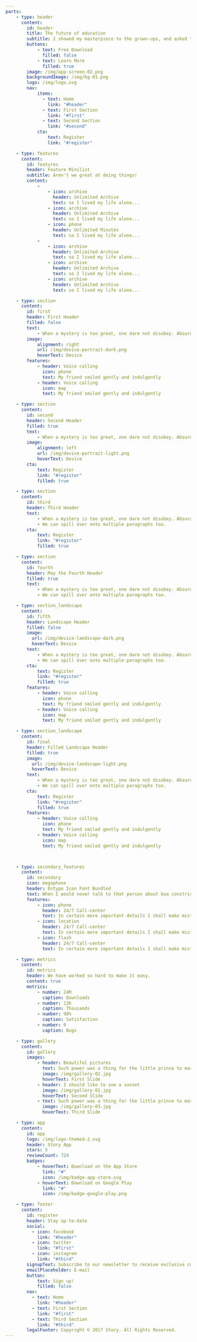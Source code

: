 ```yaml
---
parts:
    - type: header
      content:
        id: header
        title: The future of education
        subtitle: I showed my masterpiece to the grown-ups, and asked them whether the drawing frightened them.
        buttons:
            - text: Free Download 
              filled: false
            - text: Learn More
              filled: true
        image: /img/app-screen-02.png
        backgroundImage: /img/bg-01.png
        logo: /img/logo.svg
        nav:
            items:
              - text: Home
                link: "#header"
              - text: First Section
                link: "#first"
              - text: Second Section
                link: "#second"
            cta:
                text: Register
                link: "#register"

    - type: features
      content:
        id: features
        header: Feature Minilist
        subtitle: Aren't we great at doing things!
        content:
            -
                - icon: archive
                  header: Unlimited Archive
                  text: so I lived my life alone...
                - icon: archive
                  header: Unlimited Archive
                  text: so I lived my life alone...
                - icon: phone
                  header: Unlimited Minutes
                  text: so I lived my life alone...
            -
                - icon: archive
                  header: Unlimited Archive
                  text: so I lived my life alone...
                - icon: archive
                  header: Unlimited Archive
                  text: so I lived my life alone...
                - icon: archive
                  header: Unlimited Archive
                  text: so I lived my life alone...

    - type: section
      content:
        id: first
        header: First Header
        filled: false
        text: 
            - When a mystery is too great, one dare not disobey. Absurd as it might seem to me, a thousand miles from any human habitation and in danger of death, I took out of my pocket a sheet of paper and my fountain-pen.
        image: 
            alignment: right
            url: /img/device-portrait-dark.png
            hoverText: Device
        features:
            - header: Voice calling
              icon: phone
              text: My friend smiled gently and indulgently
            - header: Voice calling
              icon: map
              text: My friend smiled gently and indulgently

    - type: section
      content:
        id: second
        header: Second Header
        filled: true
        text: 
            - When a mystery is too great, one dare not disobey. Absurd as it might seem to me, a thousand miles from any human habitation and in danger of death, I took out of my pocket a sheet of paper and my fountain-pen.
        image: 
            alignment: left
            url: /img/device-portrait-light.png
            hoverText: Device
        cta:
            text: Register
            link: "#register"
            filled: true

    - type: section
      content:
        id: third
        header: Third Header
        text: 
            - When a mystery is too great, one dare not disobey. Absurd as it might seem to me, a thousand miles from any human habitation and in danger of death, I took out of my pocket a sheet of paper and my fountain-pen.
            - We can spill over onto multiple paragraphs too.
        cta:
            text: Register
            link: "#register"
            filled: true

    - type: section
      content:
        id: fourth
        header: May the Fourth Header
        filled: true
        text: 
            - When a mystery is too great, one dare not disobey. Absurd as it might seem to me, a thousand miles from any human habitation and in danger of death, I took out of my pocket a sheet of paper and my fountain-pen.
            - We can spill over onto multiple paragraphs too.

    - type: section_landscape
      content:
        id: fifth
        header: Landscape Header
        filled: false
        image: 
          url: /img/device-landscape-dark.png
          hoverText: Device
        text: 
            - When a mystery is too great, one dare not disobey. Absurd as it might seem to me, a thousand miles from any human habitation and in danger of death, I took out of my pocket a sheet of paper and my fountain-pen.
            - We can spill over onto multiple paragraphs too.
        cta:
            text: Register
            link: "#register"
            filled: true
        features:
            - header: Voice calling
              icon: phone
              text: My friend smiled gently and indulgently
            - header: Voice calling
              icon: map
              text: My friend smiled gently and indulgently

    - type: section_landscape
      content:
        id: final
        header: Filled Landscape Header
        filled: true
        image: 
          url: /img/device-landscape-light.png
          hoverText: Device
        text: 
            - When a mystery is too great, one dare not disobey. Absurd as it might seem to me, a thousand miles from any human habitation and in danger of death, I took out of my pocket a sheet of paper and my fountain-pen.
            - We can spill over onto multiple paragraphs too.
        cta:
            text: Register
            link: "#register"
            filled: true
        features:
            - header: Voice calling
              icon: phone
              text: My friend smiled gently and indulgently
            - header: Voice calling
              icon: map
              text: My friend smiled gently and indulgently



    - type: secondary_features
      content:
        id: secondary
        icon: megaphone
        header: Entypo Icon Font Bundled
        text: When I would never talk to that person about boa constrictors, or primeval forests, or stars.
        features:
            - icon: phone
              header: 24/7 Call-center
              text: In certain more important details I shall make mistakes, also.
            - icon: location
              header: 24/7 Call-center
              text: In certain more important details I shall make mistakes, also.
            - icon: flash
              header: 24/7 Call-center
              text: In certain more important details I shall make mistakes, also.

    - type: metrics
      content:
        id: metrics
        header: We have worked so hard to make it easy.
        content: true
        metrics: 
            - number: 24M
              caption: Downloads
            - number: 12K
              caption: Thousands
            - number: 98%
              caption: Satisfaction
            - number: 0
              caption: Bugs

    - type: gallery
      content:
        id: gallery
        images:
            - header: Beautiful pictures
              text: Such power was a thing for the little prince to marvel at.
              image: /img/gallery-02.jpg
              hoverText: First Slide
            - header: I should like to see a sunset
              image: /img/gallery-01.jpg
              hoverText: Second Slide
            - text: Such power was a thing for the little prince to marvel at.
              image: /img/gallery-03.jpg
              hoverText: Third Slide

    - type: app
      content:
        id: app
        logo: /img/logo-themed-2.svg
        header: Story App
        stars: 5
        reviewCount: 724
        badges:
            - hoverText: Download on the App Store
              link: "#"
              icon: /img/badge-app-store.svg
            - hoverText: Download on Google Play
              link: "#"
              icon: /img/badge-google-play.png

    - type: footer
      content:
        id: register
        header: Stay up-to-date
        social:
          - icon: facebook
            link: "#header"
          - icon: twitter
            link: "#first"
          - icon: instagrem
            link: "#third"
        signupText: Subscribe to our newsletter to receive exclusive content.
        emailPlaceholder: E-mail
        button:
            text: Sign up!
            filled: false
        nav:
          - text: Home
            link: "#header"
          - text: First Section
            link: "#first"
          - text: Third Section
            link: "#third"
        legalFooter: Copyright © 2017 Story. All Rights Reserved.
---
```

